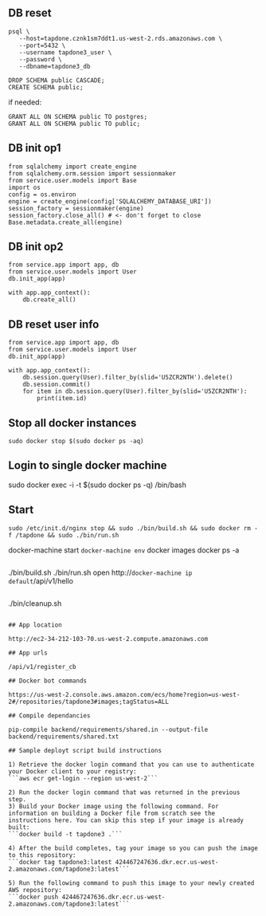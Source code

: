 ## DB reset

```
psql \
   --host=tapdone.cznk1sm7ddt1.us-west-2.rds.amazonaws.com \
   --port=5432 \
   --username tapdone3_user \
   --password \
   --dbname=tapdone3_db
```

```
DROP SCHEMA public CASCADE;
CREATE SCHEMA public;
```

if needed:
```
GRANT ALL ON SCHEMA public TO postgres;
GRANT ALL ON SCHEMA public TO public;
```

## DB init op1

```
from sqlalchemy import create_engine
from sqlalchemy.orm.session import sessionmaker
from service.user.models import Base
import os
config = os.environ
engine = create_engine(config['SQLALCHEMY_DATABASE_URI'])
session_factory = sessionmaker(engine)
session_factory.close_all() # <- don't forget to close
Base.metadata.create_all(engine)
```

## DB init op2

```
from service.app import app, db
from service.user.models import User
db.init_app(app)

with app.app_context():    
    db.create_all()

```


## DB reset user info

```
from service.app import app, db
from service.user.models import User
db.init_app(app)

with app.app_context():
    db.session.query(User).filter_by(slid='U5ZCR2NTH').delete()
    db.session.commit()
    for item in db.session.query(User).filter_by(slid='U5ZCR2NTH'):
        print(item.id)

```

## Stop all docker instances

```
sudo docker stop $(sudo docker ps -aq)
```

## Login to single docker machine

sudo docker exec -i -t $(sudo docker ps -q) /bin/bash

## Start 

```
sudo /etc/init.d/nginx stop && sudo ./bin/build.sh && sudo docker rm -f /tapdone && sudo ./bin/run.sh
```

docker-machine start
`docker-machine env`
docker images
docker ps -a
```

```
./bin/build.sh
./bin/run.sh
open http://`docker-machine ip default`/api/v1/hello
```

```
./bin/cleanup.sh
```

## App location

http://ec2-34-212-103-70.us-west-2.compute.amazonaws.com

## App urls

/api/v1/register_cb

## Docker bot commands 

https://us-west-2.console.aws.amazon.com/ecs/home?region=us-west-2#/repositories/tapdone3#images;tagStatus=ALL

## Compile dependancies

pip-compile backend/requirements/shared.in --output-file backend/requirements/shared.txt 

## Sample deployt script build instructions

1) Retrieve the docker login command that you can use to authenticate your Docker client to your registry:
```aws ecr get-login --region us-west-2```

2) Run the docker login command that was returned in the previous step.
3) Build your Docker image using the following command. For information on building a Docker file from scratch see the instructions here. You can skip this step if your image is already built:
```docker build -t tapdone3 .```

4) After the build completes, tag your image so you can push the image to this repository:
```docker tag tapdone3:latest 424467247636.dkr.ecr.us-west-2.amazonaws.com/tapdone3:latest```

5) Run the following command to push this image to your newly created AWS repository:
```docker push 424467247636.dkr.ecr.us-west-2.amazonaws.com/tapdone3:latest```
